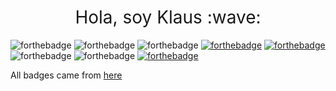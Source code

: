 <h1 style="font-weight:normal" align="center">
  &nbsp;Hola, soy Klaus :wave:&nbsp;
</h1>

![forthebadge](https://forthebadge.com/images/badges/powered-by-electricity.svg)
![forthebadge](https://forthebadge.com/images/badges/built-with-love.svg)
![forthebadge](https://forthebadge.com/images/badges/ctrl-c-ctrl-v.svg)
[![forthebadge](https://forthebadge.com/images/badges/certified-elijah-wood.svg)](https://en.wikipedia.org/wiki/Elijah_Wood)
[![forthebadge](https://forthebadge.com/images/badges/compatibility-club-penguin.svg)](https://ubuntu.com/)
![forthebadge](https://forthebadge.com/images/badges/winter-is-coming.svg)
![forthebadge](https://forthebadge.com/images/badges/you-didnt-ask-for-this.svg)
[![forthebadge](https://forthebadge.com/images/badges/works-on-my-machine.svg)](https://forthebadge.com)

All badges came from [here](https://forthebadge.com)

<!--
**klauswiese/klauswiese** is a ✨ _special_ ✨ repository because its `README.md` (this file) appears on your GitHub profile.
  [![forthebadge](https://forthebadge.com/images/badges/works-on-my-machine.svg)](https://forthebadge.com)
 [![forthebadge](https://forthebadge.com/images/badges/you-didnt-ask-for-this.svg)](https://forthebadge.com)
Here are some ideas to get you started:

- 🔭 I’m currently working on ...
- 🌱 I’m currently learning ...
- 👯 I’m looking to collaborate on ...
- 🤔 I’m looking for help with ...
- 💬 Ask me about ...
- 📫 How to reach me: ...
- 😄 Pronouns: ...
- ⚡ Fun fact: ...
-->
